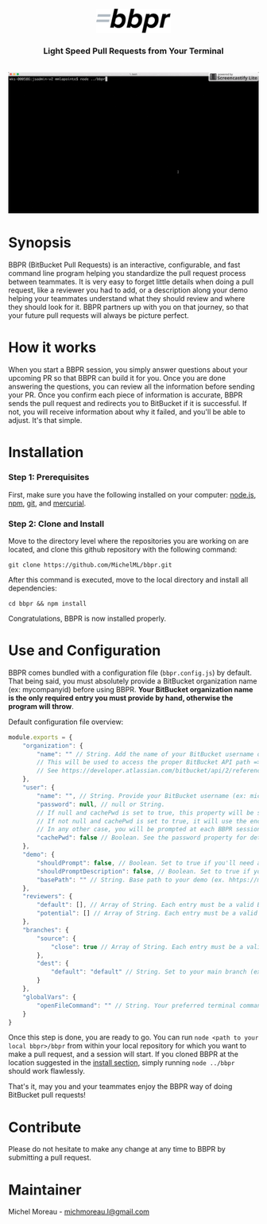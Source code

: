 <br>
<div align="center">
<img src='https://raw.githubusercontent.com/MichelML/bbpr/master/bbpr.png' width='150'>
<h3 style="text-decordation:none;">Light Speed Pull Requests from Your Terminal</h3>
</div>
<br>
<div align="center">
<img src='https://raw.githubusercontent.com/MichelML/bbpr/master/bbpr2.gif'>
</div>

<h1 id="synopsis">Synopsis</h1>
BBPR (BitBucket Pull Requests) is an interactive, configurable, and fast command line program helping you standardize the pull request process between teammates. It is very easy to forget little details when doing a pull request, like a reviewer you had to add, or a description along your demo helping your teammates understand what they should review and where they should look for it. BBPR partners up with you on that journey, so that your future pull requests will always be picture perfect.   

<h1 id="synopsis">How it works</h1>
When you start a BBPR session, you simply answer questions about your upcoming PR so that BBPR can build it for you. Once you are done answering the questions, you can review all the information before sending your PR. Once you confirm each piece of information is accurate, BBPR sends the pull request and redirects you to BitBucket if it is successful. If not, you will receive information about why it failed, and you'll be able to adjust. It's that simple.  
 
<h1 id="installation">Installation</h1>
<h3>Step 1: Prerequisites</h3> 

First, make sure you have the following installed on your computer: <a href="https://nodejs.org/en/">node.js</a>, <a href="https://www.npmjs.com/">npm</a>, <a href="https://git-scm.com/">git</a>, and <a href="https://www.mercurial-scm.org/">mercurial</a>.   


<h3>Step 2: Clone and Install</h3>

Move to the directory level where the repositories you are working on are located, and clone this github repository with the following command:  
  
```  
git clone https://github.com/MichelML/bbpr.git  
```

After this command is executed,  move to the local directory and install all dependencies:  

```  
cd bbpr && npm install 
```     

Congratulations, BBPR is now installed properly.

<h1 id="Configuration">Use and Configuration</h1>  

BBPR comes bundled with a configuration file (`bbpr.config.js`) by default. That being said, you must absolutely provide a BitBucket organization name (ex: mycompanyid) before using BBPR. **Your BitBucket organization name is the only required entry you must provide by hand, otherwise the program will throw**.   
  
Default configuration file overview:  

```javascript 
module.exports = {
    "organization": {
        "name": "" // String. Add the name of your BitBucket username or your organization name under which your repository can be found (ex: michelmoreau, mycompanyid )
        // This will be used to access the proper BitBucket API path => /2.0/repositories/{will_be_utilized_here}/{repo_slug}/pullrequests
        // See https://developer.atlassian.com/bitbucket/api/2/reference/resource/repositories/%7Busername%7D/%7Brepo_slug%7D/pullrequests#post for more info
    },
    "user": {
        "name": "", // String. Provide your BitBucket username (ex: michelmoreaul) with whic so you don't have to type it at each session.
        "password": null, // null or String.
        // If null and cachePwd is set to true, this property will be set to the (encrypted) password you entered via the prompt for your next BBPR sessions.
        // If not null and cachePwd is set to true, it will use the encrypted password stored in this property. 
        // In any other case, you will be prompted at each BBPR session to provide your BitBucket password.
        "cachePwd": false // Boolean. See the password property for detailed explanation.
    },
    "demo": {
        "shouldPrompt": false, // Boolean. Set to true if you'll need a demo link with your PR.
        "shouldPromptDescription": false, // Boolean. Set to true if you'll need a description with your demo.
        "basePath": "" // String. Base path to your demo (ex. hhtps://mydemo.com/). Provide only if needing a demo. It will be ignored otherwise.
    },
    "reviewers": {
        "default": [], // Array of String. Each entry must be a valid BitBucket username. These are the reviewers who are assign to reviewing your work. An empty Array is also valid. 
        "potential": [] // Array of String. Each entry must be a valid BitBucket username. These are the reviewers who may be assigned to reviewing your work. An empty Array is also valid.
    },
    "branches": {
        "source": {
            "close": true // Array of String. Each entry must be a valid BitBucket username. These are the reviewers who may be assigned to reviewing your work. An empty Array is also valid.
        },
        "dest": {
            "default": "default" // String. Set to your main branch (ex: master or default), or the branch to which you are making PRs most often.
        }
    },
    "globalVars": {
        "openFileCommand": "" // String. Your preferred terminal command to open your config file (javascript file). BBPR uses a default command according to your platform if empty.
    }
}
```  
Once this step is done, you are ready to go. You can run `node <path to your local bbpr>/bbpr` from within your local repository for which you want to make a pull request, and a session will start. If you cloned BBPR at the location suggested in the <a href="#installation">install section</a>, simply running `node ../bbpr` should work flawlessly.

That's it, may you and your teammates enjoy the BBPR way of doing BitBucket pull requests!
  
<h1 id="contribute">Contribute</h1>

Please do not hesitate to make any change at any time to BBPR by submitting a pull request.
  
<h1 id="maintainer">Maintainer</h1>
 
Michel Moreau - [michmoreau.l@gmail.com](mailto:michmoreau.l@gmail.com?Subject=BBPR%20Project) 

